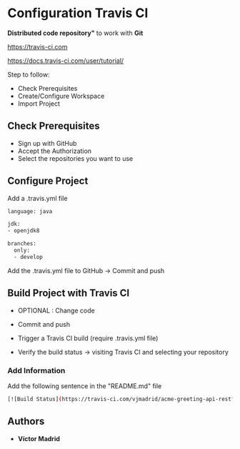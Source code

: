 # Configuration Travis CI

**Distributed code repository"** to work with **Git**

https://travis-ci.com

https://docs.travis-ci.com/user/tutorial/

Step to follow:

* Check Prerequisites
* Create/Configure Workspace
* Import Project





## Check Prerequisites

* Sign up with GitHub
* Accept the Authorization
* Select the repositories you want to use





## Configure Project

Add a .travis.yml file

```bash
language: java

jdk:
- openjdk8

branches:
  only:
  - develop
```

Add the .travis.yml file to GitHub -> Commit and push





## Build Project with Travis CI

* OPTIONAL : Change code

* Commit and push

* Trigger a Travis CI build (require .travis.yml file)

* Verify the build status -> visiting Travis CI and selecting your repository





### Add Information

Add the following sentence in the "README.md" file

```bash
[![Build Status](https://travis-ci.com/vjmadrid/acme-greeting-api-restful-cicd.svg?branch=develop)](https://travis-ci.com/vjmadrid/acme-greeting-api-restful-cicd)
```

## Authors

* **Víctor Madrid**
